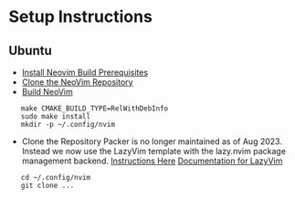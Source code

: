 # Setup Instructions

## Ubuntu
- [Install Neovim Build Prerequisites](https://github.com/neovim/neovim/wiki/Building-Neovim#build-prerequisites)
- [Clone the NeoVim Repository](https://github.com/neovim/neovim)
- [Build NeoVim](https://github.com/neovim/neovim/wiki/Building-Neovim)
```
   make CMAKE_BUILD_TYPE=RelWithDebInfo
   sudo make install
   mkdir -p ~/.config/nvim
```
- Clone the Repository
Packer is no longer maintained as of Aug 2023.
Instead we now use the LazyVim template with the lazy.nvim package management backend.
[Instructions Here](https://github.com/folke/lazy.nvim)
[Documentation for LazyVim](https://www.lazyvim.org/)
```
   cd ~/.config/nvim
   git clone ...
```
